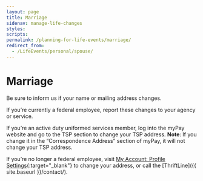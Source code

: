```yaml
---
layout: page
title: Marriage
sidenav: manage-life-changes
styles:
scripts:
permalink: /planning-for-life-events/marriage/
redirect_from:
  - /LifeEvents/personal/spouse/
---
```


# Marriage

Be sure to inform us if your name or mailing address changes.

If you’re currently a federal employee, report these changes to your agency or service.

If you’re an active duty uniformed services member, log into the myPay website and go to the TSP section to change your TSP address. **Note**: If you change it in the “Correspondence Address” section of myPay, it will not change your TSP address.

If you’re no longer a federal employee, visit [My Account: Profile Settings](https://www.tsp.gov/tsp/profileSettings.do?subaction=view&amp;_name=profile){:target="\_blank"} to change your address, or call the [ThriftLine]({{ site.baseurl }}/contact/).


<!-- CONTENT END -->
